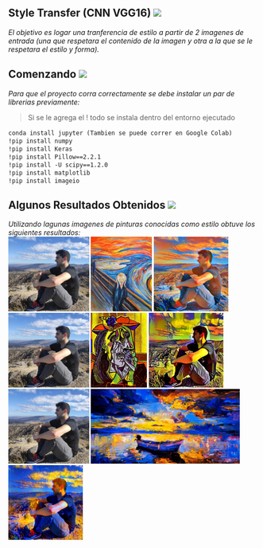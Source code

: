 ## Style Transfer (CNN VGG16)   <img src="https://image.flaticon.com/icons/png/512/107/107796.png" width=20>

*El objetivo es logar una tranferencia de estilo a partir de 2 imagenes de entrada 
(una que respetara el contenido de la imagen y otra a la que se le respetara el estilo y forma).*

## Comenzando <img src="https://image.flaticon.com/icons/png/512/82/82302.png" width=20>
*Para que el proyecto corra correctamente se debe instalar un par de librerias previamente:*

>Si se le agrega el ! todo se instala dentro del entorno ejecutado
```
conda install jupyter (Tambien se puede correr en Google Colab)
!pip install numpy
!pip install Keras
!pip install Pillow==2.2.1
!pip install -U scipy==1.2.0
!pip install matplotlib
!pip install imageio
```
## Algunos Resultados Obtenidos <img src="https://image.flaticon.com/icons/png/512/45/45903.png" width=20>
*Utilizando lagunas imagenes de pinturas conocidas como estilo obtuve los siguientes resultados:*
\
<img src="https://raw.githubusercontent.com/alexisvillagra9/DataScience/master/Deep%20Learning/Neural%20Style%20Transfer/Raw%20Images/Alexis.jpeg" height=150>
<img src="https://raw.githubusercontent.com/alexisvillagra9/DataScience/master/Deep%20Learning/Neural%20Style%20Transfer/Styles/Art7.jpg" height=150>
<img src="https://github.com/alexisvillagra9/DataScience/blob/master/Deep%20Learning/Neural%20Style%20Transfer/Final%20Images/Alexis-Art7100.jpg" height=150>
\
<img src="https://raw.githubusercontent.com/alexisvillagra9/DataScience/master/Deep%20Learning/Neural%20Style%20Transfer/Raw%20Images/Alexis.jpeg" height=150>
<img src="https://raw.githubusercontent.com/alexisvillagra9/DataScience/master/Deep%20Learning/Neural%20Style%20Transfer/Styles/Art3.jpg" height=150>
<img src="https://raw.githubusercontent.com/alexisvillagra9/DataScience/master/Deep%20Learning/Neural%20Style%20Transfer/Final%20Images/Alexis-Art3100.jpg" height=150>
\
<img src="https://raw.githubusercontent.com/alexisvillagra9/DataScience/master/Deep%20Learning/Neural%20Style%20Transfer/Raw%20Images/Alexis.jpeg" height=150>
<img src="https://raw.githubusercontent.com/alexisvillagra9/DataScience/master/Deep%20Learning/Neural%20Style%20Transfer/Styles/Art8.jpg" height=150>
<img src="https://raw.githubusercontent.com/alexisvillagra9/DataScience/master/Deep%20Learning/Neural%20Style%20Transfer/Final%20Images/Alexis-Art8100.jpg" height=150>
